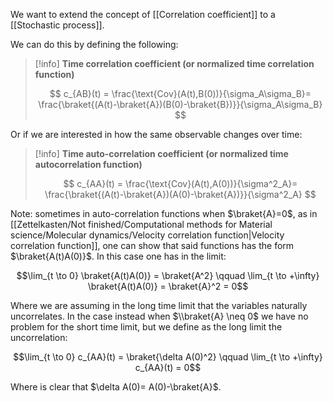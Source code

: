 We want to extend the concept of [[Correlation coefficient]] to a [[Stochastic process]].

We can do this by defining the following:

>[!info] **Time correlation coefficient (or normalized time correlation function)**
>
>$$ c_{AB}(t) = \frac{\text{Cov}(A(t),B(0))}{\sigma_A\sigma_B}= \frac{\braket{(A(t)-\braket{A})(B(0)-\braket{B})}}{\sigma_A\sigma_B} $$

Or if we are interested in how the same observable changes over time:

>[!info] **Time auto-correlation coefficient (or normalized time autocorrelation function)**
>
>$$ c_{AA}(t) = \frac{\text{Cov}(A(t),A(0))}{\sigma^2_A}= \frac{\braket{(A(t)-\braket{A})(A(0)-\braket{A})}}{\sigma^2_A} $$


Note: sometimes in auto-correlation functions when $\braket{A}=0$, as in [[Zettelkasten/Not finished/Computational methods for Material science/Molecular dynamics/Velocity correlation function|Velocity correlation function]], one can show that said functions has the form $\braket{A(t)A(0)}$. In this case one has in the limit:

$$\lim_{t \to 0} \braket{A(t)A(0)} = \braket{A^2} \qquad \lim_{t \to +\infty} \braket{A(t)A(0)} = \braket{A}^2 = 0$$

Where we are assuming in the long time limit that the variables naturally uncorrelates.
In the case instead when $\\braket{A} \neq 0$ we have no problem for the short time limit, but we define as the long limit the uncorrelation:

$$\lim_{t \to 0} c_{AA}(t) = \braket{\delta A(0)^2} \qquad \lim_{t \to +\infty} c_{AA}(t)  = 0$$

Where is clear that $\delta A(0)= A(0)-\braket{A}$.

